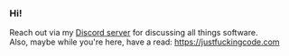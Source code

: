 ### Hi!

Reach out via my <a href="https://discord.gg/ydH7hHdX8k">Discord server</a> for discussing all things software. <br>
Also, maybe while you're here, have a read: https://justfuckingcode.com
